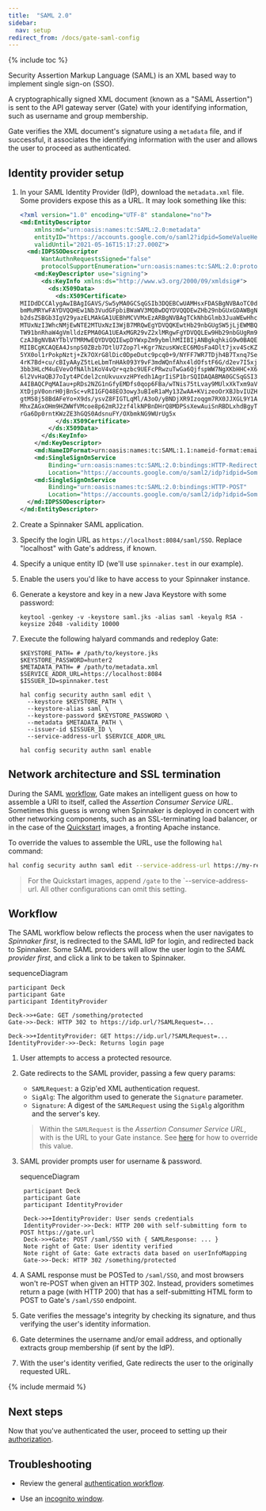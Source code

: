 ```yaml
---
title:  "SAML 2.0"
sidebar:
  nav: setup
redirect_from: /docs/gate-saml-config
---
```


{% include toc %}

Security Assertion Markup Language (SAML) is an XML based way to implement single sign-on (SSO). 

A cryptographically signed XML document (known as a "SAML Assertion") is sent to the API gateway server (Gate) with 
your identifying information, such as username and group membership. 

Gate verifies the XML document's signature using a `metadata` file, and if successful, it associates the 
identifying information with the user and allows the user to proceed as authenticated.

## Identity provider setup

1. In your SAML Identity Provider (IdP), download the `metadata.xml` file. Some providers expose this as a URL. It 
may look something like this:
    
    ```xml
    <?xml version="1.0" encoding="UTF-8" standalone="no"?>
    <md:EntityDescriptor 
        xmlns:md="urn:oasis:names:tc:SAML:2.0:metadata"    
        entityID="https://accounts.google.com/o/saml2?idpid=SomeValueHere" 
        validUntil="2021-05-16T15:17:27.000Z">
      <md:IDPSSODescriptor 
          WantAuthnRequestsSigned="false" 
          protocolSupportEnumeration="urn:oasis:names:tc:SAML:2.0:protocol">
        <md:KeyDescriptor use="signing">
          <ds:KeyInfo xmlns:ds="http://www.w3.org/2000/09/xmldsig#">
            <ds:X509Data>
              <ds:X509Certificate>
    MIIDdDCCAlygAwIBAgIGAVS/Sw5yMA0GCSqGSIb3DQEBCwUAMHsxFDASBgNVBAoTC0dvb2dsZSBJ
    bmMuMRYwFAYDVQQHEw1Nb3VudGFpbiBWaWV3MQ8wDQYDVQQDEwZHb29nbGUxGDAWBgNVBAsTD0dv
    b2dsZSBGb3IgV29yazELMAkGA1UEBhMCVVMxEzARBgNVBAgTCkNhbGlmb3JuaWEwHhcNMTYwNTE3
    MTUxNzI3WhcNMjEwNTE2MTUxNzI3WjB7MRQwEgYDVQQKEwtHb29nbGUgSW5jLjEWMBQGA1UEBxMN
    TW91bnRhaW4gVmlldzEPMA0GA1UEAxMGR29vZ2xlMRgwFgYDVQQLEw9Hb29nbGUgRm9yIFdvcmsx
    CzAJBgNVBAYTblVTMRMwEQYDVQQIEwpDYWxpZm9ybmlhMIIBIjANBgkqhkiG9w0BAQEF46OCAQ8A
    MIIBCgKCAQEA4JsnpS0ZBzb7DtlU7Zop7l+Kgr7NzusKWcEC6MOsFa4Dlt7jxv4ScKZ/61M5WKxd
    5YX0ol1rPokpNztj+Zk7OXrG8lDic0DpeDutc9pcq0+9/NYFF7WR7TDjh4B7Txnq7SerSB78fT8d
    4rK7Bd+cu/cBIyAAyZ5tLeLbmTnHAk093Y9vF3mdWQnfAhx4ldOfstF6G/d2ev7I5xjSKzQuH6Ew
    3bb3HLcM4uEVevOfNAlh1KoV4vQr+qzbc9UEFcPRwzuTwGa6QjfspWW7NgXKbHHC+X6a+gqJrke/
    6l2VvHaQBJ7oIyt4PCdel2cnUkvuxvzHPYedh1AgrIiSP1brSQIDAQABMA0GCSqGSI34DQEBCwUA
    A4IBAQCPqMAIau+pRDs2NZG1nGfyEMDfs0qop6FBa/wTNis75tLvay9MUlxXkTxm9aVxgggjEyc6
    XtDjpV0onrH0jBnSc+vRI1GFQ48EO3owy3uBIeR1aMy13ZwAA+KVizeoOrXBJbvIUZHo0yfKRzIu
    gtM58j58BdAFeYo+X9ds/ysvZ8FIGTLqMl/A3oO/yBNDjXR9Izoqgm7RX0JJXGL9Y1AgmEjxyqo9
    MhxZAGxOHm9HZWWfVMcoe8p62mRJ2zf4lkNPBnDHrQ8MDPSsXewAuiSnRBDLxhdBgyThT/KW7Q06
    rGa6Dp0rntKWzZE3hGQS0AdsnuFY/OXbmkNG9WUrUg5x
              </ds:X509Certificate>
            </ds:X509Data>
          </ds:KeyInfo>
        </md:KeyDescriptor>
        <md:NameIDFormat>urn:oasis:names:tc:SAML:1.1:nameid-format:emailAddress</md:NameIDFormat>
        <md:SingleSignOnService 
            Binding="urn:oasis:names:tc:SAML:2.0:bindings:HTTP-Redirect" 
            Location="https://accounts.google.com/o/saml2/idp?idpid=SomeValueHere"/>
        <md:SingleSignOnService 
            Binding="urn:oasis:names:tc:SAML:2.0:bindings:HTTP-POST" 
            Location="https://accounts.google.com/o/saml2/idp?idpid=SomeValueHere"/>
      </md:IDPSSODescriptor>
    </md:EntityDescriptor>
    ```

1. Create a Spinnaker SAML application.
1. Specify the login URL as `https://localhost:8084/saml/SSO`. Replace "localhost" with Gate's address, if known.
1. Specify a unique entity ID (we'll use `spinnaker.test` in our example).
1. Enable the users you'd like to have access to your Spinnaker instance.

1. Generate a keystore and key in a new Java Keystore with some password:
    ```
    keytool -genkey -v -keystore saml.jks -alias saml -keyalg RSA -keysize 2048 -validity 10000
    ```
1. Execute the following halyard commands and redeploy Gate:

    ```
    $KEYSTORE_PATH= # /path/to/keystore.jks
    $KEYSTORE_PASSWORD=hunter2
    $METADATA_PATH= # /path/to/metadata.xml
    $SERVICE_ADDR_URL=https://localhost:8084
    $ISSUER_ID=spinnaker.test
    
    hal config security authn saml edit \
      --keystore $KEYSTORE_PATH \
      --keystore-alias saml \
      --keystore-password $KEYSTORE_PASSWORD \
      --metadata $METADATA_PATH \
      --issuer-id $ISSUER_ID \
      --service-address-url $SERVICE_ADDR_URL
      
    hal config security authn saml enable
    ```

## Network architecture and SSL termination

During the SAML [workflow](#workflow), Gate makes an intelligent guess on how to assemble a URI to itself, called the
_Assertion Consumer Service URL_. Sometimes this guess is wrong when Spinnaker is deployed in concert with other 
networking components, such as an SSL-terminating load balancer, or in the case of the [Quickstart](/setup/quickstart)
images, a fronting Apache instance.

To override the values to assemble the URL, use the following `hal` command:


```bash
hal config security authn saml edit --service-address-url https://my-real-gate-address.com:8084
```

> For the Quickstart images, append `/gate` to the `--service-address-url. All other configurations
can omit this setting.

## Workflow
The SAML workflow below reflects the process when the user navigates to _Spinnaker first_, is redirected to the SAML 
IdP for login, and redirected back to Spinnaker. Some SAML providers will allow the user login to the _SAML provider 
first_, and click a link to be taken to Spinnaker.


<div class="mermaid">
    sequenceDiagram
    
    participant Deck
    participant Gate
    participant IdentityProvider
    
    Deck->>+Gate: GET /something/protected
    Gate->>-Deck: HTTP 302 to https://idp.url/?SAMLRequest=...
    
    Deck->>+IdentityProvider: GET https://idp.url/?SAMLRequest=...
    IdentityProvider->>-Deck: Returns login page
</div>

1. User attempts to access a protected resource.

1. Gate redirects to the SAML provider, passing a few query params:
    * `SAMLRequest`: a Gzip'ed XML authentication request.
    * `SigAlg`: The algorithm used to generate the `Signature` parameter.
    * `Signature`: A digest of the `SAMLRequest` using the `SigAlg` algorithm and the server's key.

    > Within the `SAMLRequest` is the _Assertion Consumer Service URL_, with is the URL to your Gate instance. See 
    [here](#network-architecture-and-ssl-termination) for how to override this value.
    
1. SAML provider prompts user for username & password.
    <div class="mermaid">
        sequenceDiagram
        
        participant Deck
        participant Gate
        participant IdentityProvider
        
        Deck->>+IdentityProvider: User sends credentials
        IdentityProvider->>-Deck: HTTP 200 with self-submitting form to POST https://gate.url
        Deck->>+Gate: POST /saml/SSO with { SAMLResponse: ... }
        Note right of Gate: User identity verified
        Note right of Gate: Gate extracts data based on userInfoMapping
        Gate->>-Deck: HTTP 302 /something/protected
    </div>

1. A SAML response must be POSTed to `/saml/SSO`, and most browsers won't re-POST when given an HTTP 302. Instead, 
providers sometimes return a page (with HTTP 200) that has a self-submitting HTML form to POST to Gate's `/saml/SSO` 
endpoint.

1. Gate verifies the message's integrity by checking its signature, and thus verifying the user's identity information.

1. Gate determines the username and/or email address, and optionally extracts group membership (if sent by the IdP).

1. With the user's identity verified, Gate redirects the user to the originally requested URL.

{% include mermaid %}

## Next steps

Now that you've authenticated the user, proceed to setting up their [authorization](/setup/security/authorization/).

## Troubleshooting

* Review the general [authentication workflow](/setup/security/authentication#workflow).

* Use an [incognito window](/setup/security/authentication#incognito-mode).


